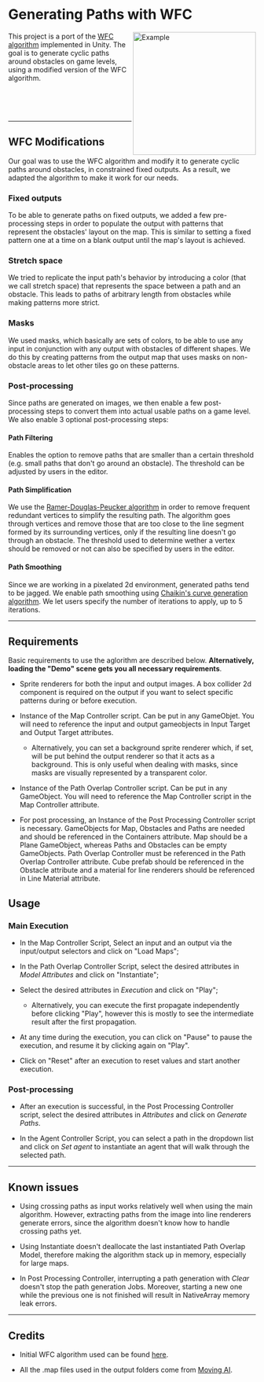 # Generating Paths with WFC

<img src="https://user-images.githubusercontent.com/5420431/41688815-959f27fc-74bb-11e8-9b17-fe01003dc777.gif" alt="Example" width="250px" align="right" />

This project is a port of the [WFC algorithm](https://github.com/mxgmn/WaveFunctionCollapse) implemented in Unity. The goal is to generate cyclic paths around obstacles on game levels, using a modified version of the WFC algorithm.

<br />
<br />
<br />

- - -

## WFC Modifications
Our goal was to use the WFC algorithm and modify it to generate cyclic paths around obstacles, in constrained fixed outputs. As a result, we adapted the algorithm to make it work for our needs.

### Fixed outputs
 To be able to generate paths on fixed outputs, we added a few pre-processing steps in order to populate the output with patterns that represent the obstacles' layout on the map. This is similar to setting a fixed pattern one at a time on a blank output until the map's layout is achieved.

### Stretch space
We tried to replicate the input path's behavior by introducing a color (that we call stretch space) that represents the space between a path and an obstacle. This leads to paths of arbitrary length from obstacles while making patterns more strict.

### Masks 
We used masks, which basically are sets of colors, to be able to use any input in conjunction with any output with obstacles of different shapes. We do this by creating patterns from the output map that uses masks on non-obstacle areas to let other tiles go on these patterns. 

### Post-processing
Since paths are generated on images, we then enable a few post-processing steps to convert them into actual usable paths on a game level. We also enable 3 optional post-processing steps:

#### Path Filtering
Enables the option to remove paths that are smaller than a certain threshold (e.g. small paths that don't go around an obstacle). The threshold can be adjusted by users in the editor.

#### Path Simplification
We use the [Ramer-Douglas-Peucker algorithm](https://en.wikipedia.org/wiki/Ramer%E2%80%93Douglas%E2%80%93Peucker_algorithm) in order to remove frequent redundant vertices to simplify the resulting path. The algorithm goes through vertices and remove those that are too close to the line segment formed by its surrounding vertices, only if the resulting line doesn't go through an obstacle. The threshold used to determine wether a vertex should be removed or not can also be specified by users in the editor. 

#### Path Smoothing
Since we are working in a pixelated 2d environment, generated paths tend to be jagged. We enable path smoothing using [Chaikin's curve generation algorithm](http://graphics.cs.ucdavis.edu/education/CAGDNotes/Chaikins-Algorithm/Chaikins-Algorithm.html). We let users specify the number of iterations to apply, up to 5 iterations.


- - -
## Requirements

Basic requirements to use the aglorithm are described below. **Alternatively, loading the "Demo" scene gets you all necessary requirements**.

* Sprite renderers for both the input and output images. A box collider 2d component is required on the output if you want to select specific patterns during or before execution. 

* Instance of the Map Controller script. Can be put in any GameObjet. You will need to reference the input and output gameobjects in Input Target and Output Target attributes.

    * Alternatively, you can set a background sprite renderer which, if set, will be put behind the output renderer so that it acts as a background. This is only useful when dealing with masks, since masks are visually represented by a transparent color.

* Instance of the Path Overlap Controller script. Can be put in any GameObject. You will need to reference the Map Controller script in the Map Controller attribute.

* For post processing, an Instance of the Post Processing Controller script is necessary. GameObjects for Map, Obstacles and Paths are needed and should be referenced in the Containers attribute.  Map should be a Plane GameObject, whereas Paths and Obstacles can be empty GameObjects. Path Overlap Controller must be referenced in the Path Overlap Controller attribute. Cube prefab should be referenced in the Obstacle attribute and a material for line renderers should be referenced in Line Material attribute.


## Usage

### Main Execution

* In the Map Controller Script, Select an input and an output via the input/output selectors and click on "Load Maps";

* In the Path Overlap Controller Script, select the desired attributes in *Model Attributes* and click on "Instantiate";

* Select the desired attributes in *Execution* and click on "Play";

    * Alternatively, you can execute the first propagate independently before clicking "Play", however this is mostly to see the intermediate result after the first propagation.

* At any time during the execution, you can click on "Pause" to pause the execution, and resume it by clicking again on "Play".

* Click on "Reset" after an execution to reset values and start another execution.

### Post-processing

* After an execution is successful, in the Post Processing Controller script, select the desired attributes in *Attributes* and click on *Generate Paths*.

* In the Agent Controller Script, you can select a path in the dropdown list and click on *Set agent* to instantiate an agent that will walk through the selected path.

- - -
## Known issues

* Using crossing paths as input works relatively well when using the main algorithm. However, extracting paths from the image into line renderers generate errors, since the algorithm doesn't know how to handle crossing paths yet.

* Using Instantiate doesn't deallocate the last instantiated Path Overlap Model, therefore making the algorithm stack up in memory, especially for large maps.

* In Post Processing Controller, interrupting a path generation with *Clear* doesn't stop the path generation Jobs. Moreover, starting a new one while the previous one is not finished will result in NativeArray memory leak errors.


- - -
## Credits

* Initial WFC algorithm used can be found [here](https://github.com/mxgmn/WaveFunctionCollapse).

* All the .map files used in the output folders come from [Moving AI](http://movingai.com/benchmarks/).
